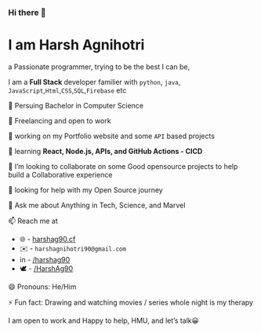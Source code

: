 ### Hi there 👋
# I am Harsh Agnihotri
a Passionate programmer, trying to be the best I can be, 

I am a **Full Stack** developer familier with  `python`, `java`, `JavaScript`,`Html`,`CSS`,`SQL`,`Firebase` etc

🏫 Persuing Bachelor in Computer Science

🏢 Freelancing and open to work

🔭 working on my Portfolio website and some `API` based projects

🌱 learning **React, Node.js, APIs, and GitHub Actions - CICD**

👯 I’m looking to collaborate on some Good opensource projects to help build a Collaborative experience

🤔 looking for help with my Open Source journey

💬 Ask me about Anything in Tech, Science, and Marvel 

📫 Reach me at 
  - 🌐 - [harshag90.cf](www.harshag90.cf)
  - ✉️ - `harshagnihotri90@gmail.com`
  - in  - [/harshag90](https://www.linkedin.com/in/harshag90/)
  - 🕊️ - [/HarshAg90](https://twitter.com/HarshAg90)
  
😄 Pronouns: He/Him

⚡ Fun fact: Drawing and watching movies / series whole night is my therapy

I am open to work and Happy to help, HMU, and let’s talk😀



